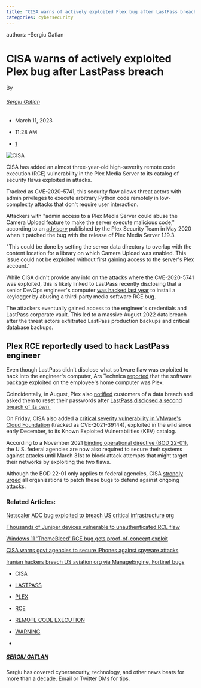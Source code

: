 ```yaml
---
title: "CISA warns of actively exploited Plex bug after LastPass breach"
categories: cybersecurity
---
```


authors:
-Sergiu Gatlan

CISA warns of actively exploited Plex bug after LastPass breach
===============================================================

By 

###### [Sergiu Gatlan](https://www.bleepingcomputer.com/author/sergiu-gatlan/)

-   March 11, 2023

-   11:28 AM

-   [1](https://www.bleepingcomputer.com/news/security/cisa-warns-of-actively-exploited-plex-bug-after-lastpass-breach/#comments)

![CISA](https://www.bleepstatic.com/content/hl-images/2021/12/14/CISA__headpic.jpg)

CISA has added an almost three-year-old high-severity remote code execution (RCE) vulnerability in the Plex Media Server to its catalog of security flaws exploited in attacks.

Tracked as CVE-2020-5741, this security flaw allows threat actors with admin privileges to execute arbitrary Python code remotely in low-complexity attacks that don't require user interaction.

Attackers with "admin access to a Plex Media Server could abuse the Camera Upload feature to make the server execute malicious code," according to an [advisory](https://forums.plex.tv/t/security-regarding-cve-2020-5741/586819) published by the Plex Security Team in May 2020 when it patched the bug with the release of Plex Media Server 1.19.3.

"This could be done by setting the server data directory to overlap with the content location for a library on which Camera Upload was enabled. This issue could not be exploited without first gaining access to the server's Plex account."

While CISA didn't provide any info on the attacks where the CVE-2020-5741 was exploited, this is likely linked to LastPass recently disclosing that a senior DevOps engineer's computer [was hacked last year](https://www.bleepingcomputer.com/news/security/lastpass-devops-engineer-hacked-to-steal-password-vault-data-in-2022-breach/) to install a keylogger by abusing a third-party media software RCE bug.

The attackers eventually gained access to the engineer's credentials and LastPass corporate vault. This led to a massive August 2022 data breach after the threat actors exfiltrated LastPass production backups and critical database backups.

Plex RCE reportedly used to hack LastPass engineer
--------------------------------------------------

Even though LastPass didn't disclose what software flaw was exploited to hack into the engineer's computer, Ars Technica [reported](https://arstechnica.com/information-technology/2023/02/lastpass-hackers-infected-employees-home-computer-and-stole-corporate-vault/) that the software package exploited on the employee's home computer was Plex.

Coincidentally, in August, Plex also [notified](https://twitter.com/troyhunt/status/1562318321479204865) customers of a data breach and asked them to reset their passwords after [LastPass disclosed a second breach of its own.](https://www.bleepingcomputer.com/news/security/lastpass-developer-systems-hacked-to-steal-source-code/)

On Friday, CISA also added a [critical severity vulnerability in VMware's Cloud Foundation](https://www.bleepingcomputer.com/news/security/cisa-warns-of-critical-vmware-rce-flaw-exploited-in-attacks/) (tracked as CVE-2021-39144), exploited in the wild since early December, to its Known Exploited Vulnerabilities (KEV) catalog.

According to a November 2021 [binding operational directive (BOD 22-01)](https://www.bleepingcomputer.com/news/security/cisa-orders-federal-agencies-to-fix-hundreds-of-exploited-security-flaws/), the U.S. federal agencies are now also required to secure their systems against attacks until March 31st to block attack attempts that might target their networks by exploiting the two flaws.

Although the BOD 22-01 only applies to federal agencies, CISA [strongly urged](https://www.cisa.gov/news-events/alerts/2023/03/10/cisa-adds-two-known-exploited-vulnerabilities-catalog) all organizations to patch these bugs to defend against ongoing attacks.

### Related Articles:

[Netscaler ADC bug exploited to breach US critical infrastructure org](https://www.bleepingcomputer.com/news/security/netscaler-adc-bug-exploited-to-breach-us-critical-infrastructure-org/)

[Thousands of Juniper devices vulnerable to unauthenticated RCE flaw](https://www.bleepingcomputer.com/news/security/thousands-of-juniper-devices-vulnerable-to-unauthenticated-rce-flaw/)

[Windows 11 'ThemeBleed' RCE bug gets proof-of-concept exploit](https://www.bleepingcomputer.com/news/security/windows-11-themebleed-rce-bug-gets-proof-of-concept-exploit/)

[CISA warns govt agencies to secure iPhones against spyware attacks](https://www.bleepingcomputer.com/news/security/cisa-warns-govt-agencies-to-secure-iphones-against-spyware-attacks/)

[Iranian hackers breach US aviation org via ManageEngine, Fortinet bugs](https://www.bleepingcomputer.com/news/security/iranian-hackers-breach-us-aviation-org-via-manageengine-fortinet-bugs/)

-   [CISA](https://www.bleepingcomputer.com/tag/cisa/)

-   [LASTPASS](https://www.bleepingcomputer.com/tag/lastpass/)

-   [PLEX](https://www.bleepingcomputer.com/tag/plex/)

-   [RCE](https://www.bleepingcomputer.com/tag/rce/)

-   [REMOTE CODE EXECUTION](https://www.bleepingcomputer.com/tag/remote-code-execution/)

-   [WARNING](https://www.bleepingcomputer.com/tag/warning/)

-   [](https://www.bleepingcomputer.com/news/security/cisa-warns-of-actively-exploited-plex-bug-after-lastpass-breach/# "Print article")

[](https://www.bleepingcomputer.com/author/sergiu-gatlan/)

##### [SERGIU GATLAN](https://www.bleepingcomputer.com/author/sergiu-gatlan/) [](mailto:sergiu@bleepingcomputer.com) [](https://twitter.com/serghei)

Sergiu has covered cybersecurity, technology, and other news beats for more than a decade. Email or Twitter DMs for tips.
